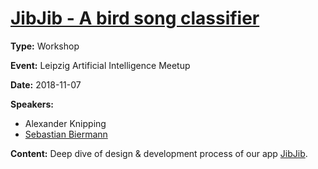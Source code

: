 # [JibJib - A bird song classifier](https://www.meetup.com/Leipzig-Artificial-Intelligence-Deep-Learning-Meetup/events/255161165/)

**Type:** Workshop

**Event:** Leipzig Artificial Intelligence Meetup

**Date:** 2018-11-07

**Speakers:** 

- Alexander Knipping
- [Sebastian Biermann](https://github.com/sebie01)

**Content:** Deep dive of design & development process of our app [JibJib](https://github.com/gojibjib).